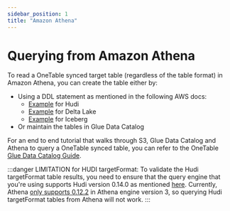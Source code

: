 ```yaml
---
sidebar_position: 1
title: "Amazon Athena"
---
```


# Querying from Amazon Athena
To read a OneTable synced target table (regardless of the table format) in Amazon Athena,
you can create the table either by:
* Using a DDL statement as mentioned in the following AWS docs:
    * [Example](https://docs.aws.amazon.com/athena/latest/ug/querying-hudi.html#querying-hudi-in-athena-creating-hudi-tables) for Hudi
    * [Example](https://docs.aws.amazon.com/athena/latest/ug/delta-lake-tables.html#delta-lake-tables-getting-started) for Delta Lake
    * [Example](https://docs.aws.amazon.com/athena/latest/ug/querying-iceberg-creating-tables.html#querying-iceberg-creating-tables-query-editor) for Iceberg
* Or maintain the tables in Glue Data Catalog

For an end to end tutorial that walks through S3, Glue Data Catalog and Athena to query a OneTable synced table,
you can refer to the OneTable [Glue Data Catalog Guide](/docs/glue-catalog).

:::danger LIMITATION for HUDI targetFormat:
To validate the Hudi targetFormat table results, you need to ensure that the query engine that you're using
supports Hudi version 0.14.0 as mentioned [here](/docs/features-and-limitations#hudi). 
Currently, Athena [only supports 0.12.2](https://docs.aws.amazon.com/athena/latest/ug/querying-hudi.html) 
in Athena engine version 3, so querying Hudi targetFormat tables from Athena will not work. 
:::
